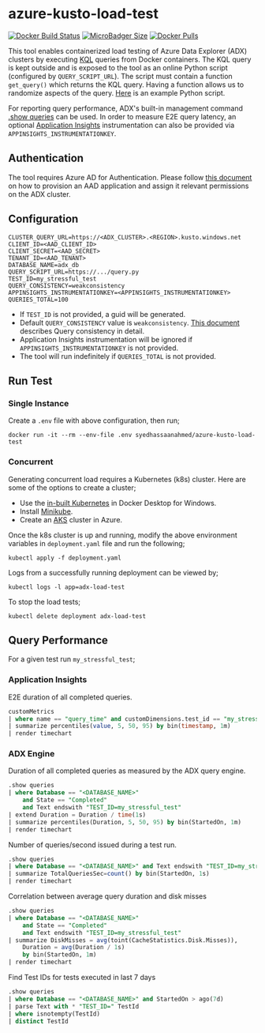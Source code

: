 # azure-kusto-load-test
[![Docker Build Status](https://img.shields.io/docker/cloud/build/syedhassaanahmed/azure-kusto-load-test.svg?logo=docker)](https://hub.docker.com/r/syedhassaanahmed/azure-kusto-load-test/builds/) [![MicroBadger Size](https://img.shields.io/microbadger/image-size/syedhassaanahmed/azure-kusto-load-test.svg?logo=docker)](https://hub.docker.com/r/syedhassaanahmed/azure-kusto-load-test/tags/) [![Docker Pulls](https://img.shields.io/docker/pulls/syedhassaanahmed/azure-kusto-load-test.svg?logo=docker)](https://hub.docker.com/r/syedhassaanahmed/azure-kusto-load-test/)

This tool enables containerized load testing of Azure Data Explorer (ADX) clusters by executing [KQL](https://docs.microsoft.com/en-us/azure/kusto/query/) queries from Docker containers. The KQL query is kept outside and is exposed to the tool as an online Python script (configured by `QUERY_SCRIPT_URL`). The script must contain a function `get_query()` which returns the KQL query. Having a function allows us to randomize aspects of the query. [Here](https://gist.githubusercontent.com/syedhassaanahmed/0635ac90721ac714d7d8bc5fe2fb0913/raw/979e022f4fcc74ce27a6ee27e884ac259dd56309/kusto_query.py) is an example Python script.

For reporting query performance, ADX's built-in management command [.show queries](https://docs.microsoft.com/en-us/azure/kusto/management/queries) can be used. In order to measure E2E query latency, an optional [Application Insights](https://docs.microsoft.com/en-us/azure/azure-monitor/app/app-insights-overview) instrumentation can also be provided via `APPINSIGHTS_INSTRUMENTATIONKEY`.

## Authentication
The tool requires Azure AD for Authentication. Please follow [this document](https://docs.microsoft.com/en-us/azure/kusto/management/access-control/how-to-provision-aad-app#application-authentication-use-cases) on how to provision an AAD application and assign it relevant permissions on the ADX cluster.

## Configuration
```
CLUSTER_QUERY_URL=https://<ADX_CLUSTER>.<REGION>.kusto.windows.net
CLIENT_ID=<AAD_CLIENT_ID>
CLIENT_SECRET=<AAD_SECRET>
TENANT_ID=<AAD_TENANT>
DATABASE_NAME=adx_db
QUERY_SCRIPT_URL=https://.../query.py
TEST_ID=my_stressful_test
QUERY_CONSISTENCY=weakconsistency
APPINSIGHTS_INSTRUMENTATIONKEY=<APPINSIGHTS_INSTRUMENTATIONKEY>
QUERIES_TOTAL=100
```

- If `TEST_ID` is not provided, a guid will be generated.
- Default `QUERY_CONSISTENCY` value is `weakconsistency`. [This document](https://docs.microsoft.com/en-us/azure/kusto/concepts/queryconsistency) describes Query consistency in detail.
- Application Insights instrumentation will be ignored if `APPINSIGHTS_INSTRUMENTATIONKEY` is not provided.
- The tool will run indefinitely if `QUERIES_TOTAL` is not provided.

## Run Test
### Single Instance
Create a `.env` file with above configuration, then run;
```
docker run -it --rm --env-file .env syedhassaanahmed/azure-kusto-load-test
```

### Concurrent
Generating concurrent load requires a Kubernetes (k8s) cluster. Here are some of the options to create a cluster;
- Use the [in-built Kubernetes](https://docs.docker.com/docker-for-windows/kubernetes/) in Docker Desktop for Windows.
- Install [Minikube](https://kubernetes.io/docs/tasks/tools/install-minikube/).
- Create an [AKS](https://docs.microsoft.com/en-us/azure/aks/kubernetes-walkthrough) cluster in Azure.

Once the k8s cluster is up and running, modify the above environment variables in `deployment.yaml` file and run the following;
```
kubectl apply -f deployment.yaml
```

Logs from a successfully running deployment can be viewed by;
```
kubectl logs -l app=adx-load-test
```

To stop the load tests;
```
kubectl delete deployment adx-load-test
```

## Query Performance
For a given test run `my_stressful_test`;

### Application Insights
E2E duration of all completed queries.
```sql
customMetrics
| where name == "query_time" and customDimensions.test_id == "my_stressful_test"
| summarize percentiles(value, 5, 50, 95) by bin(timestamp, 1m)
| render timechart
```

### ADX Engine
Duration of all completed queries as measured by the ADX query engine.
```sql
.show queries 
| where Database == "<DATABASE_NAME>" 
    and State == "Completed"
    and Text endswith "TEST_ID=my_stressful_test"
| extend Duration = Duration / time(1s)
| summarize percentiles(Duration, 5, 50, 95) by bin(StartedOn, 1m)
| render timechart
```

Number of queries/second issued during a test run.
```sql
.show queries 
| where Database == "<DATABASE_NAME>" and Text endswith "TEST_ID=my_stressful_test"
| summarize TotalQueriesSec=count() by bin(StartedOn, 1s)  
| render timechart
```

Correlation between average query duration and disk misses
```sql
.show queries
| where Database == "<DATABASE_NAME>"
    and State == "Completed"
    and Text endswith "TEST_ID=my_stressful_test"
| summarize DiskMisses = avg(toint(CacheStatistics.Disk.Misses)), 
    Duration = avg(Duration / 1s) 
    by bin(StartedOn, 1m)
| render timechart
```

Find Test IDs for tests executed in last 7 days
```sql
.show queries 
| where Database == "<DATABASE_NAME>" and StartedOn > ago(7d)
| parse Text with * "TEST_ID=" TestId
| where isnotempty(TestId)
| distinct TestId
```